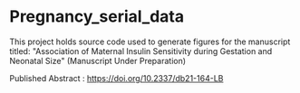 # Pregnancy_serial_data

This project holds source code used to generate figures for the  manuscript titled: "Association of Maternal Insulin Sensitivity during Gestation and Neonatal Size" (Manuscript Under Preparation)

Published Abstract : https://doi.org/10.2337/db21-164-LB 
